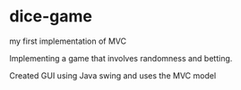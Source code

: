 # dice-game
my first implementation of MVC

Implementing a game that involves randomness and betting. 

Created GUI using Java swing and uses the MVC model
